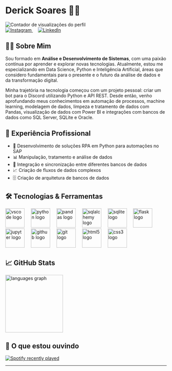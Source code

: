 # Derick Soares 👨‍💻

<div>
  <img src="https://komarev.com/ghpvc/?username=deeerick&label=Visualizações&color=0e75b6&style=flat" alt="Contador de visualizações do perfil" />
</div>

<div>
  <a href="https://www.instagram.com/_Deeerick" target="_blank">
    <img src="https://img.shields.io/badge/Instagram-E4405F?style=for-the-badge&logo=instagram&logoColor=white" alt="Instagram" />
  </a>
  <img width="12" />
  <a href="https://www.linkedin.com/in/deeerick/" target="_blank">
    <img src="https://img.shields.io/badge/LinkedIn-0077B5?style=for-the-badge&logo=linkedin&logoColor=white" alt="LinkedIn" />
  </a>
  <!-- <a href="mailto:dspsoares@outlook.com">
    <img src="https://img.shields.io/static/v1?message=Outlook&logo=microsoft-outlook&label=&color=0078D4&logoColor=white&labelColor=&style=for-the-badge" alt="microsoft-outlook logo"  />
  </a> -->
</div>


## 👨‍🎓 Sobre Mim

Sou formado em **Análise e Desenvolvimento de Sistemas**, com uma paixão contínua por aprender e explorar novas tecnologias. Atualmente, estou me especializando em Data Science, Python e Inteligência Artificial, áreas que considero fundamentais para o presente e o futuro da análise de dados e da transformação digital.

Minha trajetória na tecnologia começou com um projeto pessoal: criar um bot para o Discord utilizando Python e API REST. Desde então, venho aprofundando meus conhecimentos em automação de processos, machine learning, modelagem de dados, limpeza e tratamento de dados com Pandas, visualização de dados com Power BI e integrações com bancos de dados como SQL Server, SQLite e Oracle.


## 💼 Experiência Profissional

- 🤖 Desenvolvimento de soluções RPA em Python para automações no SAP
- 📊 Manipulação, tratamento e análise de dados
- 🔄 Integração e sincronização entre diferentes bancos de dados
- 📈 Criação de fluxos de dados complexos
- 🗄️ Criação de arquitetura de bancos de dados


## 🛠️ Tecnologias & Ferramentas

<div align="left">
  <img src="https://cdn.jsdelivr.net/gh/devicons/devicon/icons/vscode/vscode-original.svg" height="60" alt="vscode logo"  />
  <img width="12" />
  <img src="https://cdn.jsdelivr.net/gh/devicons/devicon/icons/python/python-original.svg" height="60" alt="python logo"  />
  <img width="12" />
  <img src="https://cdn.jsdelivr.net/gh/devicons/devicon/icons/pandas/pandas-original.svg" height="60" alt="pandas logo"  />
  <img width="12" />
  <img src="https://cdn.jsdelivr.net/gh/devicons/devicon/icons/sqlalchemy/sqlalchemy-original.svg" height="60" alt="sqlalchemy logo"  />
  <img width="12" />
  <img src="https://cdn.jsdelivr.net/gh/devicons/devicon/icons/sqlite/sqlite-original.svg" height="60" alt="sqlite logo"  />
  <img width="12" />
  <img src="https://cdn.jsdelivr.net/gh/devicons/devicon/icons/flask/flask-original.svg" height="60" alt="flask logo"  />
  <img width="12" />
  <img src="https://cdn.jsdelivr.net/gh/devicons/devicon/icons/jupyter/jupyter-original.svg" height="60" alt="jupyter logo"  />
  <img width="12" />
  <img src="https://cdn.jsdelivr.net/gh/devicons/devicon/icons/github/github-original.svg" height="60" alt="github logo"  />
  <img width="12" />
  <img src="https://cdn.jsdelivr.net/gh/devicons/devicon/icons/git/git-original.svg" height="60" alt="git logo"  />
  <img width="12" />
  <img src="https://cdn.jsdelivr.net/gh/devicons/devicon/icons/html5/html5-original.svg" height="60" alt="html5 logo"  />
  <img width="12" />
  <img src="https://cdn.jsdelivr.net/gh/devicons/devicon/icons/css3/css3-original.svg" height="60" alt="css3 logo"  />
</div>


## 📈 GitHub Stats

<img src="https://github-readme-stats.vercel.app/api/top-langs/?username=deeerick&layout=compact&theme=dark" height="180" alt="languages graph"/>

## 🎵 O que estou ouvindo

<a href="https://open.spotify.com/user/dericksoares">
  <img src="https://spotify-recently-played-readme.vercel.app/api?user=dericksoares&count=5&unique=false" alt="Spotify recently played" />
</a>

---
